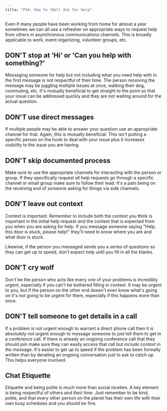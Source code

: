```yaml
---
title: "PSA: How to (Not) Ask for Help"
---
```


Even if many people have been working from home for almost a year sometimes we
can all use a refresher on appropriate ways to request help from others in
asynchronous communications channels. This is broadly applicable to work, event
organizing, volunteer groups, etc.


## DON'T stop at 'Hi' or 'Can you help with something?'

Messaging someone for help but not including what you need help with in the first message
is not respectful of their time. The person receiving the message may be juggling multiple
issues at once, walking their dog, commuting, etc. It's mutually beneficial to get straight
to the point so that your issue can be addressed quickly and they are not waiting around
for the actual question.

## DON'T use direct messages

If multiple people may be able to answer your question use an appropriate
channel for that. Again, this is mutually beneficial. This isn't putting a
specific person on the hook to deal with your issue plus it increases visibility
to the issue you are having.

## DON'T skip documented process

Make sure to use the appropriate channels for interacting with the person or
group. If they specifically request all help requests go through a specific
channel or email group make sure to follow their lead. It's a pain being on
the receiving end of someone asking for things via side channels.

## DON'T leave out context

Context is important. Remember to include both the context you think is
important in the initial help request _and_ the context that is expected from
you when you are asking for help. If you message someone saying "Help, this door
is stuck, please help!" they'll need to know where you are and what door is
stuck.

Likewise, if the person you messaged sends you a series of questions so they can
get up to speed, don't expect help until you fill in all the blanks.

## DON'T cry wolf

Don't be the person who acts like every one of your problems is incredibly
urgent, especially if you can't be bothered filling in context. It may be urgent
to you, but if the person on the other end doesn't even know what's going on
it's not going to be urgent for them, especially if this happens more than once.

## DON'T tell someone to get details in a call

If a problem is not urgent enough to warrant a direct phone call then it is
absolutely not urgent enough to message someone to _just_ tell them to get in a
conference call. If there is already an ongoing conference call that they should
join make sure they can easily access that call but _include context in the
message._ It's easier to get up to speed if the problem has been formally
written than by derailing an ongoing conversation just to ask to catch up. This
helps everyone involved.

## Chat Etiquette

Etiquette and being polite is much more than social niceties. A key element is
being respectful of others _and their time._ Just remember to be kind, polite,
and that every other person on the planet has their own life with their own
busy schedules and you should be fine.

